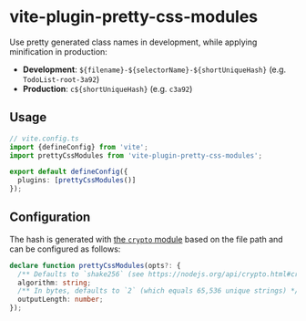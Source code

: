 # vite-plugin-pretty-css-modules

Use pretty generated class names in development, while applying minification in production:

- **Development**: `${filename}-${selectorName}-${shortUniqueHash}` (e.g. `TodoList-root-3a92`)
- **Production**: `c${shortUniqueHash}` (e.g. `c3a92`)

## Usage

```ts
// vite.config.ts
import {defineConfig} from 'vite';
import prettyCssModules from 'vite-plugin-pretty-css-modules';

export default defineConfig({
  plugins: [prettyCssModules()]
});
```

## Configuration

The hash is generated with [the `crypto` module](https://nodejs.org/api/crypto.html) based on the file path and can be configured as follows:

```ts
declare function prettyCssModules(opts?: {
  /** Defaults to `shake256` (see https://nodejs.org/api/crypto.html#cryptocreatehashalgorithm-options) */
  algorithm: string;
  /** In bytes, defaults to `2` (which equals 65,536 unique strings) */
  outputLength: number;
});
```
